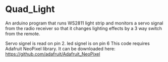 # Quad_Light
An arduino program that runs WS2811 light strip and monitors a servo signal from the radio receiver 
so that it changes lighting effects by a 3 way switch from the remote.

Servo signel is read on pin 2.
led signel is on pin 6
This code requires Adafruit NeoPixel library. It can be downloaded here:
https://github.com/adafruit/Adafruit_NeoPixel
